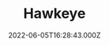 ---
title: "Hawkeye"
year: 2021
date: 2022-06-05T16:28:43.000Z
permalink: /almanac/tv/2022-06-05-hawkeye/index.html
season: 1
rating: 3
tmdbid: 88329
---